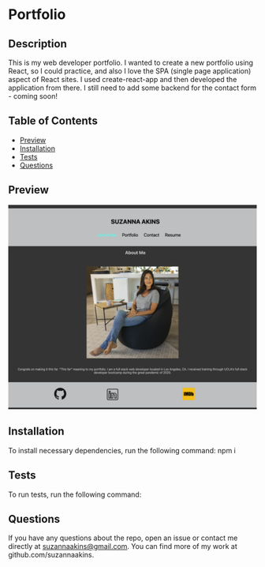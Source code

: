 
# Portfolio

## Description
This is my web developer portfolio.  I wanted to create a new portfolio using React, so I could practice, and also I love the SPA (single page application) aspect of React sites.  I used create-react-app and then developed the application from there.  I still need to add some backend for the contact form - coming soon!

## Table of Contents
* [Preview](#preview)
* [Installation](#installation)
* [Tests](#tests)
* [Questions](#questions)

## Preview
![Preview of Application](./src/assets/preview.png)

## Installation
To install necessary dependencies, run the following command:
npm i

## Tests
To run tests, run the following command: 

## Questions
If you have any questions about the repo, open an issue or contact me directly at suzannaakins@gmail.com.
You can find more of my work at github.com/suzannaakins.
